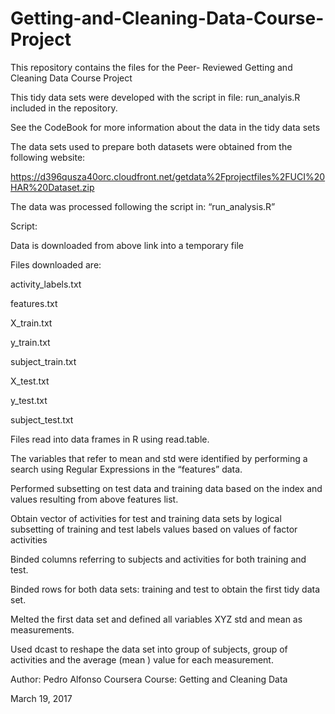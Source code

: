 # Getting-and-Cleaning-Data-Course-Project
This repository contains the files for the Peer- Reviewed Getting and Cleaning Data Course Project

This tidy data sets were developed with the script in file: run_analyis.R included in the repository.

See the CodeBook for more information about the data in the tidy data sets

The data sets used to prepare both datasets were obtained from the following website:

https://d396qusza40orc.cloudfront.net/getdata%2Fprojectfiles%2FUCI%20HAR%20Dataset.zip

The data was processed following the script in: “run_analysis.R” 

Script:

Data is  downloaded from above link into a temporary file

Files downloaded are:

activity_labels.txt

features.txt

X_train.txt

y_train.txt

subject_train.txt

X_test.txt

y_test.txt

subject_test.txt

Files read into data frames in R using read.table.

The variables that refer to mean and std were identified by performing a search using Regular Expressions  in the “features” data.

Performed subsetting on  test data and training data  based on the index and values resulting from above features list.

Obtain vector of activities for test and training data sets by logical subsetting of training and test labels values based on values of factor activities 

Binded columns referring to subjects and activities for both training and test.

Binded rows for both data sets: training and test to obtain the first tidy data set.

Melted the first data set and defined all variables XYZ std and mean as measurements.

Used dcast to reshape the data set into group of subjects, group of activities and the average (mean ) value for each measurement.




Author: Pedro Alfonso
Coursera Course: Getting and Cleaning Data

March 19, 2017







